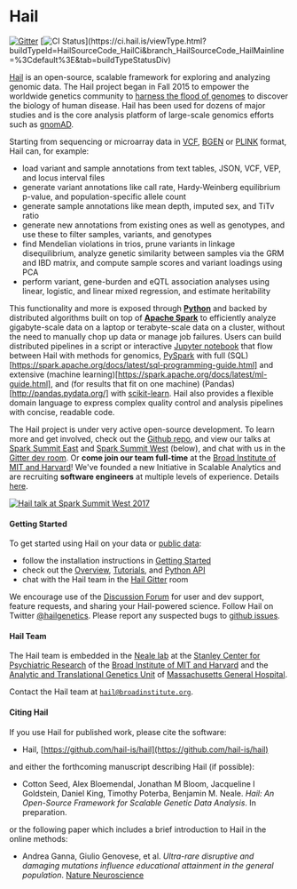 # Hail

[![Gitter](https://badges.gitter.im/hail-is/hail.svg)](https://gitter.im/hail-is/hail?utm_source=badge&utm_medium=badge&utm_campaign=pr-badge) [![CI Status](https://ci.hail.is/app/rest/builds/buildType:(id:HailSourceCode_HailCi)/statusIcon)](https://ci.hail.is/viewType.html?buildTypeId=HailSourceCode_HailCi&branch_HailSourceCode_HailMainline=%3Cdefault%3E&tab=buildTypeStatusDiv)

[Hail](https://hail.is) is an open-source, scalable framework for exploring and analyzing genomic data. The Hail project began in Fall 2015 to empower the worldwide genetics community to [harness the flood of genomes](https://www.broadinstitute.org/blog/harnessing-flood-scaling-data-science-big-genomics-era) to discover the biology of human disease. Hail has been used for dozens of major studies and is the core analysis platform of large-scale genomics efforts such as [gnomAD](http://gnomad.broadinstitute.org/).

Starting from sequencing or microarray data in [VCF](https://samtools.github.io/hts-specs/VCFv4.2.pdf), [BGEN](http://www.well.ox.ac.uk/~gav/bgen_format/bgen_format_v1.2.html) or [PLINK](https://www.cog-genomics.org/plink2/formats) format, Hail can, for example:

 - load variant and sample annotations from text tables, JSON, VCF, VEP, and locus interval files
 - generate variant annotations like call rate, Hardy-Weinberg equilibrium p-value, and population-specific allele count
 - generate sample annotations like mean depth, imputed sex, and TiTv ratio
 - generate new annotations from existing ones as well as genotypes, and use these to filter samples, variants, and genotypes
 - find Mendelian violations in trios, prune variants in linkage disequilibrium, analyze genetic similarity between samples via the GRM and IBD matrix, and compute sample scores and variant loadings using PCA
 - perform variant, gene-burden and eQTL association analyses using linear, logistic, and linear mixed regression, and estimate heritability

This functionality and more is exposed through **[Python](https://www.python.org/)** and backed by distributed algorithms built on top of **[Apache Spark](https://spark.apache.org/docs/latest/index.html)** to efficiently analyze gigabyte-scale data on a laptop or terabyte-scale data on a cluster, without the need to manually chop up data or manage job failures. Users can build distributed pipelines in a script or interactive [Jupyter notebook](http://jupyter.org/) that flow between Hail with methods for genomics, [PySpark](https://spark.apache.org/docs/latest/sql-programming-guide.html#datasets-and-dataframes) with full (SQL)[https://spark.apache.org/docs/latest/sql-programming-guide.html] and extensive (machine learning)[https://spark.apache.org/docs/latest/ml-guide.html], and (for results that fit on one machine) (Pandas)[http://pandas.pydata.org/] with [scikit-learn](http://scikit-learn.org/stable/). Hail also provides a flexible domain language to express complex quality control and analysis pipelines with concise, readable code.

The Hail project is under very active open-source development. To learn more and get involved, check out the [Github repo](https://github.com/hail-is/hail), and view our talks at [Spark Summit East](https://spark-summit.org/east-2017/events/scaling-genetic-data-analysis-with-apache-spark/) and [Spark Summit West](https://spark-summit.org/2017/events/scaling-genetic-data-analysis-with-apache-spark/) (below), and chat with us in the [Gitter dev room](https://gitter.im/hail-is/hail-dev). Or **come join our team full-time** at the [Broad Institute of MIT and Harvard](https://www.broadinstitute.org/)! We've founded a new Initiative in Scalable Analytics and are recruiting **software engineers** at multiple levels of experience. Details [here](https://www.linkedin.com/jobs/view/316818823/).

[![Hail talk at Spark Summit West 2017](https://storage.googleapis.com/hail-common/hail_spark_summit_west.png)](https://www.youtube.com/watch?v=pyeQusIN5Ao&list=PLlMMtlgw6qNjROoMNTBQjAcdx53kV50cS)

#### Getting Started

To get started using Hail on your data or [public data](https://console.cloud.google.com/storage/browser/genomics-public-data/):

- follow the installation instructions in [Getting Started](https://hail.is/hail/getting_started.html)
- check out the [Overview](https://hail.is/hail/overview.html), [Tutorials](https://hail.is/hail/tutorials-landing.html), and [Python API](https://hail.is/hail/index.html)
- chat with the Hail team in the [Hail Gitter](https://gitter.im/hail-is/hail) room

We encourage use of the [Discussion Forum](http://discuss.hail.is) for user and dev support, feature requests, and sharing your Hail-powered science. Follow Hail on Twitter [@hailgenetics](https://twitter.com/hailgenetics). Please report any suspected bugs to [github issues](https://github.com/hail-is/hail/issues).

#### Hail Team

The Hail team is embedded in the [Neale lab](https://nealelab.squarespace.com/) at the [Stanley Center for Psychiatric Research](http://www.broadinstitute.org/scientific-community/science/programs/psychiatric-disease/stanley-center-psychiatric-research/stanle) of the [Broad Institute of MIT and Harvard](http://www.broadinstitute.org) and the [Analytic and Translational Genetics Unit](https://www.atgu.mgh.harvard.edu/) of [Massachusetts General Hospital](http://www.massgeneral.org/).

Contact the Hail team at
<a href="mailto:hail@broadinstitute.org"><code>hail@broadinstitute.org</code></a>.

#### Citing Hail

If you use Hail for published work, please cite the software:

 - Hail, [https://github.com/hail-is/hail](https://github.com/hail-is/hail)

and either the forthcoming manuscript describing Hail (if possible):

 - Cotton Seed, Alex Bloemendal, Jonathan M Bloom, Jacqueline I Goldstein, Daniel King, Timothy Poterba, Benjamin M. Neale.  _Hail: An Open-Source Framework for Scalable Genetic Data Analysis_.  In preparation.

or the following paper which includes a brief introduction to Hail in the online methods:

 - Andrea Ganna, Giulio Genovese, et al. _Ultra-rare disruptive and damaging mutations influence educational attainment in the general population_.  [Nature Neuroscience](http://www.nature.com/neuro/journal/vaop/ncurrent/full/nn.4404.html)
